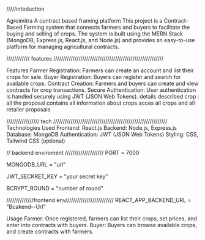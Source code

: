/////intoduction

Agroimitra A contract based framing platform 
This project is a Contract-Based Farming system that connects farmers and buyers to facilitate the buying and selling of crops.
The system is built using the MERN Stack (MongoDB, Express.js, React.js, and Node.js) and provides an easy-to-use platform for managing agricultural contracts.

////////////    features    /////////////////////////////////////////////////////////

Features
Farmer Registration: Farmers can create an account and list their crops for sale.
Buyer Registration: Buyers can register and search for available crops.
Contract Creation: Farmers and buyers can create and view contracts for crop transactions.
Secure Authentication: User authentication is handled securely using JWT (JSON Web Tokens).
details described crop : all the proposal contains all information about crops
acces all crops and all retailer proposals

/////////////////   tech         ///////////////////////////////////////////////////////////
Technologies Used
Frontend: React.js
Backend: Node.js, Express.js
Database: MongoDB
Authentication: JWT (JSON Web Tokens)
Styling: CSS, Tailwind CSS (optional)

// backend enviroment ////////////////////
 PORT = 7000

MONGODB_URL = "url"

JWT_SECKRET_KEY = "your secret key"

BCRYPT_ROUND = "number of round"

//////////////frontend env/////////////////////////
REACT_APP_BACKEND_URL = "Bcakend--Url"

Usage
Farmer: Once registered, farmers can list their crops, set prices, and enter into contracts with buyers.
Buyer: Buyers can browse available crops, and create contracts with farmers.



